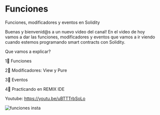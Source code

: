 # Funciones

Funciones, modificadores y eventos en Solidity

Buenas y bienvenid@s a un nuevo video del canal! En el video de hoy vamos a dar las funciones, modificadores y eventos que vamos a ir viendo cuando estemos programando smart contracts con Solidity.

Que vamos a explicar?

1⃣ Funciones

2⃣ Modificadores: View y Pure

3⃣ Eventos

4⃣ Practicando en REMIX IDE

Youtube: https://youtu.be/uBTTTrbSoLo

![funciones insta](https://user-images.githubusercontent.com/101588200/171014493-215f4ac1-bcd7-400d-a067-0a89881a7ff6.png)
